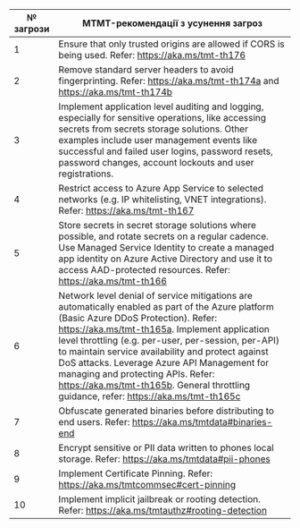 |№ загрози|MTMT-рекомендації з усунення загроз|
|-|-|
|1|Ensure that only trusted origins are allowed if CORS is being used. Refer: <a href="https://aka.ms/tmt-th176">https://aka.ms/tmt-th176</a>|
|2|Remove standard server headers to avoid fingerprinting. Refer: <a href="https://aka.ms/tmt-th174a">https://aka.ms/tmt-th174a</a> and <a href="https://aka.ms/tmt-th174b">https://aka.ms/tmt-th174b</a>|
|3|Implement application level auditing and logging, especially for sensitive operations, like accessing secrets from secrets storage solutions. Other examples include user management events like successful and failed user logins, password resets, password changes, account lockouts and user registrations.|
|4|Restrict access to Azure App Service to selected networks (e.g. IP whitelisting, VNET integrations). Refer: <a href="https://aka.ms/tmt-th167">https://aka.ms/tmt-th167</a>|
|5|Store secrets in secret storage solutions where possible, and rotate secrets on a regular cadence. Use Managed Service Identity to create a managed app identity on Azure Active Directory and use it to access AAD-protected resources. Refer: <a href="https://aka.ms/tmt-th166">https://aka.ms/tmt-th166</a>|
|6|Network level denial of service mitigations are automatically enabled as part of the Azure platform (Basic Azure DDoS Protection). Refer: <a href="https://aka.ms/tmt-th165a">https://aka.ms/tmt-th165a</a>. Implement application level throttling (e.g. per-user, per-session, per-API) to maintain service availability and protect against DoS attacks. Leverage Azure API Management for managing and protecting APIs. Refer: <a href="https://aka.ms/tmt-th165b">https://aka.ms/tmt-th165b</a>. General throttling guidance, refer: <a href="https://aka.ms/tmt-th165c">https://aka.ms/tmt-th165c</a> |
|7|Obfuscate generated binaries before distributing to end users. Refer: <a href="https://aka.ms/tmtdata#binaries-end">https://aka.ms/tmtdata#binaries-end</a>|
|8|Encrypt sensitive or PII data written to phones local storage. Refer: <a href="https://aka.ms/tmtdata#pii-phones">https://aka.ms/tmtdata#pii-phones</a>|
|9|Implement Certificate Pinning. Refer: <a href="https://aka.ms/tmtcommsec#cert-pinning">https://aka.ms/tmtcommsec#cert-pinning</a>|
|10|Implement implicit jailbreak or rooting detection. Refer: <a href="https://aka.ms/tmtauthz#rooting-detection">https://aka.ms/tmtauthz#rooting-detection</a>|

